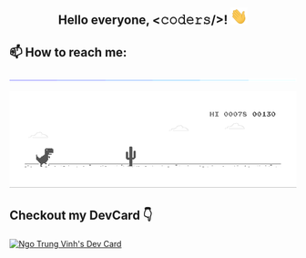 <div align="center">
  <h2> Hello everyone, <𝚌𝚘𝚍𝚎𝚛𝚜/>! <img src="https://raw.githubusercontent.com/ABSphreak/ABSphreak/master/gifs/Hi.gif" width="30px"></h2>
</div>
  
## 📫 How to reach me:

<a href="#"><img src="https://github.com/MLX15/MLX15/blob/master/a.gif"></a>
<div align="center">
  <img src="https://raw.githubusercontent.com/vinhngo1907/vinhngo1907/main/dino.gif">
</div>

## <p align="left">Checkout my DevCard 👇</p>

<a href="https://app.daily.dev/vinhngo9907"><img src="https://api.daily.dev/devcards/830d9ce27c764560a7c7b3a51c3db94e.png?r=c4o" width="300" alt="Ngo Trung Vinh's Dev Card"/>
  </a>
<!--  ## <p align="left">🔥Profile stats</p> -->

<!---
vinhngo1907/vinhngo1907 is a ✨ special ✨ repository because its `README.md` (this file) appears on your GitHub profile.
You can click the Preview link to take a look at your changes.
--->

<!-- https://github.com/vinhngo1907/github-readme-stats -->
<!-- <br>
<div align=center>
  
  <div style="display: flex; flex-direction: column;">
    <a href="#" title="orgball2608">
      <img width="315" align="center" src="https://github-readme-stats.vercel.app/api/top-langs/?username=vinhngo1907&hide=c%23,powershell,Mathematica,Ruby,Objective-C,Objective-C%2b%2b,Cuda&title_color=61dafb&text_color=ffffff&icon_color=61dafb&bg_color=20232a&langs_count=8&layout=compact&border_color=61dafb&hide_border=true" />
    </a>
    <a href="#" title="orgball2608">
      <img align="right" width="434" src="https://github-readme-stats.vercel.app/api?username=vinhngo1907&show_icons=true&theme=react&border_color=61dafb&hide_border=true" />
    </a>
  </div>
</div> -->
